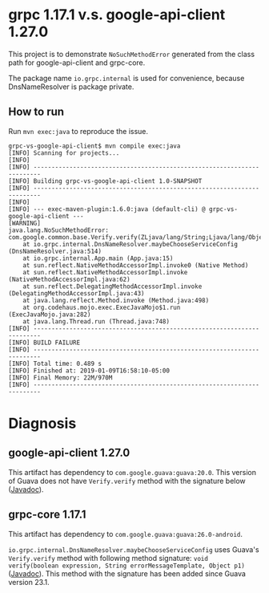 # grpc 1.17.1 v.s. google-api-client 1.27.0

This project is to demonstrate `NoSuchMethodError` generated from the class path
for google-api-client and grpc-core.

The package name `io.grpc.internal` is used for convenience, because DnsNameResolver
is package private.

## How to run

Run `mvn exec:java` to reproduce the issue.

```
grpc-vs-google-api-client$ mvn compile exec:java
[INFO] Scanning for projects...
[INFO] 
[INFO] ------------------------------------------------------------------------
[INFO] Building grpc-vs-google-api-client 1.0-SNAPSHOT
[INFO] ------------------------------------------------------------------------
[INFO] 
[INFO] --- exec-maven-plugin:1.6.0:java (default-cli) @ grpc-vs-google-api-client ---
[WARNING] 
java.lang.NoSuchMethodError: com.google.common.base.Verify.verify(ZLjava/lang/String;Ljava/lang/Object;)V
    at io.grpc.internal.DnsNameResolver.maybeChooseServiceConfig (DnsNameResolver.java:514)
    at io.grpc.internal.App.main (App.java:15)
    at sun.reflect.NativeMethodAccessorImpl.invoke0 (Native Method)
    at sun.reflect.NativeMethodAccessorImpl.invoke (NativeMethodAccessorImpl.java:62)
    at sun.reflect.DelegatingMethodAccessorImpl.invoke (DelegatingMethodAccessorImpl.java:43)
    at java.lang.reflect.Method.invoke (Method.java:498)
    at org.codehaus.mojo.exec.ExecJavaMojo$1.run (ExecJavaMojo.java:282)
    at java.lang.Thread.run (Thread.java:748)
[INFO] ------------------------------------------------------------------------
[INFO] BUILD FAILURE
[INFO] ------------------------------------------------------------------------
[INFO] Total time: 0.489 s
[INFO] Finished at: 2019-01-09T16:58:10-05:00
[INFO] Final Memory: 22M/970M
[INFO] ------------------------------------------------------------------------
```


# Diagnosis

## google-api-client 1.27.0

This artifact has dependency to `com.google.guava:guava:20.0`.
This version of Guava does not have `Verify.verify` method with the signature below
([Javadoc](https://google.github.io/guava/releases/20.0/api/docs/com/google/common/base/Verify.html)).

## grpc-core 1.17.1 

This artifact has dependency to `com.google.guava:guava:26.0-android`.

`io.grpc.internal.DnsNameResolver.maybeChooseServiceConfig` uses Guava's
`Verify.verify` method with following method signature:
`void verify(boolean expression, String errorMessageTemplate, Object p1)`
([Javadoc](https://google.github.io/guava/releases/26.0-android/api/docs/com/google/common/base/Verify.html#verify-boolean-java.lang.String-java.lang.Object-)).
This method with the signature has been added since Guava version 23.1.

